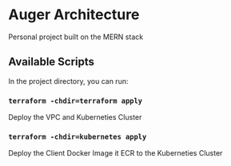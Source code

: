 # Auger Architecture
Personal project built on the MERN stack

## Available Scripts

In the project directory, you can run:

### `terraform -chdir=terraform apply`

Deploy the VPC and Kuberneties Cluster

### `terraform -chdir=kubernetes apply`

Deploy the Client Docker Image it ECR to the Kuberneties Cluster
